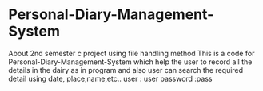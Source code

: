# Personal-Diary-Management-System
About 2nd semester c project using file handling method This is a code for Personal-Diary-Management-System which help the user to record all the details in the dairy as in program and also user can search the required detail using date, place,name,etc.. 
user     : user
password :pass
